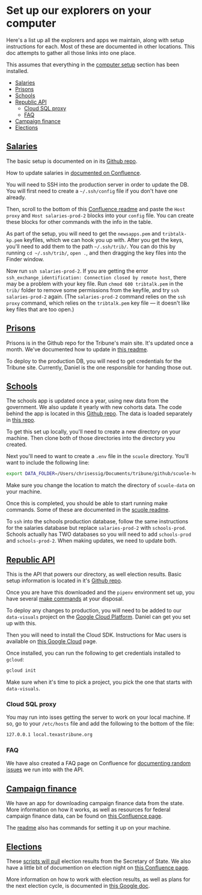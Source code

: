 # Set up our explorers on your computer

Here's a list up all the explorers and apps we maintain, along with setup instructions for each. Most of these are documented in other locations. This doc attempts to gather all those links into one place.

This assumes that everything in the [computer setup](computer-setup.md) section has been installed.

<!-- START doctoc generated TOC please keep comment here to allow auto update -->
<!-- DON'T EDIT THIS SECTION, INSTEAD RE-RUN doctoc TO UPDATE -->


- [Salaries](#salaries)
- [Prisons](#prisons)
- [Schools](#schools)
- [Republic API](#republic-api)
  - [Cloud SQL proxy](#cloud-sql-proxy)
  - [FAQ](#faq)
- [Campaign finance](#campaign-finance)
- [Elections](#elections)

<!-- END doctoc generated TOC please keep comment here to allow auto update -->

## [Salaries](https://salaries.texastribune.org/)

The basic setup is documented on in its [Github repo](https://github.com/texastribune/salaries.texastribune.org).

How to update salaries in [documented on Confluence](https://wiki.texastribune.org/pages/viewpage.action?pageId=12420703).

You will need to SSH into the production server in order to update the DB. You will first need to create a `~/.ssh/config` file if you don't have one already.

Then, scroll to the bottom of this [Confluence readme](https://wiki.texastribune.org/display/TECH/AWS+hosts) and paste the `Host proxy` and `Host salaries-prod-2` blocks into your `config` file. You can create these blocks for other commands with the info in the table. 

As part of the setup, you will need to get the `newsapps.pem` and `tribtalk-kp.pem` keyfiles, which we can hook you up with. After you get the keys, you'll need to add them to the path `~/.ssh/trib/`. You can do this by running `cd ~/.ssh/trib/`, `open .`, and then dragging the key files into the Finder window.

Now run `ssh salaries-prod-2`. If you are getting the error `ssh_exchange_identification: Connection closed by remote host`, there may be a problem with your key file. Run `chmod 600 tribtalk.pem` in the `trib/` folder to remove some permissions from the keyfile, and try `ssh salaries-prod-2` again. (The `salaries-prod-2` command relies on the `ssh proxy` command, which relies on the `tribtalk.pem` key file ⁠— it doesn't like key files that are too open.)

## [Prisons](https://www.texastribune.org/library/data/texas-prisons/)

Prisons is in the Github repo for the Tribune's main site. It's updated once a month. We've documented how to update in [this readme](https://github.com/texastribune/texastribune/tree/master/snollygoster/dataapps/prisons/scripts).

To deploy to the production DB, you will need to get credentials for the Tribune site. Currently, Daniel is the one responsible for handing those out.

## [Schools](https://schools.texastribune.org/)

The schools app is updated once a year, using new data from the government. We also update it yearly with new cohorts data. The code behind the app is located in this [Github repo](https://github.com/texastribune/scuole). The data is loaded separately in [this repo](https://github.com/texastribune/scuole-data/).

To get this set up locally, you'll need to create a new directory on your machine. Then clone both of those directories into the directory you created.

Next you'll need to want to create a `.env` file in the `scuole` directory. You'll want to include the following line:

```sh
export DATA_FOLDER=/Users/chrisessig/Documents/tribune/github/scuole-house/scuole-data/
```

Make sure you change the location to match the directory of `scuole-data` on your machine.

Once this is completed, you should be able to start running make commands. Some of these are documented in the [scuole readme](https://github.com/texastribune/scuole).

To `ssh` into the schools production database, follow the same instructions for the salaries database but replace `salaries-prod-2` with `schools-prod`. Schools actually has TWO databases so you will need to add `schools-prod` and `schools-prod-2`. When making updates, we need to update both.

## [Republic API](https://republic.texastribune.org/api/v1/)

This is the API that powers our directory, as well election results. Basic setup information is located in it's [Github repo](https://github.com/texastribune/republic).

Once you are have this downloaded and the `pipenv` environment set up, you have several [make commands](https://github.com/texastribune/republic/blob/master/Makefile) at your disposal.

To deploy any changes to production, you will need to be added to our `data-visuals` project on the [Google Cloud Platform](https://console.cloud.google.com/home/dashboard?project=data-visuals-161818). Daniel can get you set up with this.

Then you will need to install the Cloud SDK. Instructions for Mac users is available on [this Google Cloud](https://cloud.google.com/sdk/docs/quickstart-macos) page.

Once installed, you can run the following to get credentials installed to `gcloud`:

```sh
gcloud init
```

Make sure when it's time to pick a project, you pick the one that starts with `data-visuals`.

### Cloud SQL proxy

You may run into isses getting the server to work on your local machine. If so, go to your `/etc/hosts` file and add the following to the bottom of the file:

```sh
127.0.0.1 local.texastribune.org
```

### FAQ

We have also created a FAQ page on Confluence for [documenting random issues](https://wiki.texastribune.org/display/APPS/Republic+API+FAQ) we run into with the API.

## [Campaign finance](https://github.com/texastribune/campaign-finance-viewer_)

We have an app for downloading campaign finance data from the state. More information on how it works, as well as resources for federal campaign finance data, can be found on [this Confluence page](https://wiki.texastribune.org/display/APPS/Ryan's+Brain#Ryan'sBrain-CampaignFinance).

The [readme](https://github.com/texastribune/campaign-finance-viewer/blob/master/README.md) also has commands for setting it up on your machine.

## [Elections](https://apps.texastribune.org/elections/2018/texas-midterm-election-results)

These [scripts will pull](https://github.com/texastribune/sos-collector) election results from the Secretary of State. We also have a little bit of documention on election night on [this Confluence page](https://wiki.texastribune.org/display/APPS/Ryan's+Brain#Ryan'sBrain-ElectionNight).

More information on how to work with election results, as well as plans for the next election cycle, is documented in [this Google doc](https://docs.google.com/document/d/1UaUfQKH01QucTewv2p9fuQRx6JCO90PGaik91JilMZM/edit#heading=h.x2ziamsevlx).
